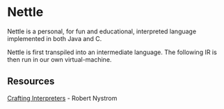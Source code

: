 # Nettle
Nettle is a personal, for fun and educational, interpreted language implemented in both Java and C.

Nettle is first transpiled into an intermediate language. The following IR is then run in our own virtual-machine.

## Resources
<a href="https://craftinginterpreters.com/">Crafting Interpreters</a> - Robert Nystrom
